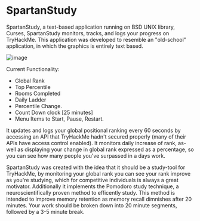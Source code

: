 # SpartanStudy

SpartanStudy, a text-based application running on BSD UNIX library, Curses, SpartanStudy monitors, tracks, 
and logs your progress on TryHackMe. This application was developed to resemble an "old-school" application, 
in which the graphics is entirely text based. 

![image](https://user-images.githubusercontent.com/33044535/155277641-5ed12ecd-6260-408b-aaa7-ccf8f8a6366b.png)

Current Functionality:
- Global Rank
- Top Percentile
- Rooms Completed
- Daily Ladder
- Percentile Change. 
- Count Down clock [25 minutes]
- Menu Items to Start, Pause, Restart.


It updates and logs your global positional ranking every 60 seconds by accessing an API that
TryHackMe hadn't secured properly (many of their APIs have access control enabled). 
It monitors daily increase of rank, as-well as displaying your change in global rank expressed as a percentage,
so you can see how many people you've surpassed in a days work. 

SpartanStudy was created with the idea that it should be a study-tool for TryHackMe, 
by monitoring your global rank you can see your rank improve as you're studying, 
which for competitive individuals is always a great motivator. Additionally it implements 
the Pomodoro study technique, a neuroscientifically proven method to efficently study.
This method is intended to improve memory retention as memory recall dimnishes after 20 minutes.
Your work should be broken down into 20 minute segments, followed by a 3-5 minute break.


